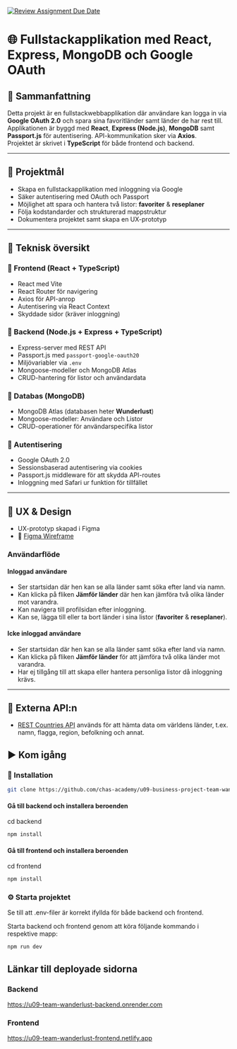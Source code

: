 [![Review Assignment Due Date](https://classroom.github.com/assets/deadline-readme-button-22041afd0340ce965d47ae6ef1cefeee28c7c493a6346c4f15d667ab976d596c.svg)](https://classroom.github.com/a/N68_urbh)

# 🌐 Fullstackapplikation med React, Express, MongoDB och Google OAuth

## 📌 Sammanfattning

Detta projekt är en fullstackwebbapplikation där användare kan logga in via **Google OAuth 2.0** och spara sina favoritländer samt länder de har rest till.  
Applikationen är byggd med **React**, **Express (Node.js)**, **MongoDB** samt **Passport.js** för autentisering. API-kommunikation sker via **Axios**.  
Projektet är skrivet i **TypeScript** för både frontend och backend.

---

## 🎯 Projektmål

- Skapa en fullstackapplikation med inloggning via Google  
- Säker autentisering med OAuth och Passport  
- Möjlighet att spara och hantera två listor: **favoriter** & **reseplaner**  
- Följa kodstandarder och strukturerad mappstruktur  
- Dokumentera projektet samt skapa en UX-prototyp  

---

## 🧰 Teknisk översikt

### 🔹 Frontend (React + TypeScript)

- React med Vite  
- React Router för navigering  
- Axios för API-anrop  
- Autentisering via React Context  
- Skyddade sidor (kräver inloggning)  

### 🔹 Backend (Node.js + Express + TypeScript)

- Express-server med REST API  
- Passport.js med `passport-google-oauth20`  
- Miljövariabler via `.env`  
- Mongoose-modeller och MongoDB Atlas  
- CRUD-hantering för listor och användardata  

### 🔹 Databas (MongoDB)

- MongoDB Atlas (databasen heter **Wunderlust**)  
- Mongoose-modeller: Användare och Listor 
- CRUD-operationer för användarspecifika listor  

### 🔐 Autentisering

- Google OAuth 2.0  
- Sessionsbaserad autentisering via cookies  
- Passport.js middleware för att skydda API-routes
- Inloggning med Safari ur funktion för tillfället  

---

## 🧪 UX & Design

- UX-prototyp skapad i Figma  
- 🔗 [Figma Wireframe](https://www.figma.com/design/9FqkTAcUZK2xbBiO8F70RC/wireframe?node-id=0-1&p=f&t=sNglw9Haxdf0pFNK-0)  

### Användarflöde

#### Inloggad användare

- Ser startsidan där hen kan se alla länder samt söka efter land via namn.  
- Kan klicka på fliken **Jämför länder** där hen kan jämföra två olika länder mot varandra.  
- Kan navigera till profilsidan efter inloggning.  
- Kan se, lägga till eller ta bort länder i sina listor (**favoriter** & **reseplaner**).

#### Icke inloggad användare

- Ser startsidan där hen kan se alla länder samt söka efter land via namn.  
- Kan klicka på fliken **Jämför länder** för att jämföra två olika länder mot varandra.  
- Har ej tillgång till att skapa eller hantera personliga listor då inloggning krävs.

---
## 📡 Externa API:n

- [REST Countries API](https://restcountries.com) används för att hämta data om världens länder, t.ex. namn, flagga, region, befolkning och annat.

## ▶️ Kom igång

### 🔧 Installation

```bash
git clone https://github.com/chas-academy/u09-business-project-team-wanderlust
```

#### Gå till backend och installera beroenden
cd backend

```bash
npm install
```

#### Gå till frontend och installera beroenden
cd frontend

```bash
npm install
```

### ⚙️ Starta projektet
Se till att .env-filer är korrekt ifyllda för både backend och frontend.

Starta backend och frontend genom att köra följande kommando i respektive mapp:
```bash
npm run dev
```

## Länkar till deployade sidorna
### Backend
https://u09-team-wanderlust-backend.onrender.com
### Frontend
https://u09-team-wanderlust-frontend.netlify.app

